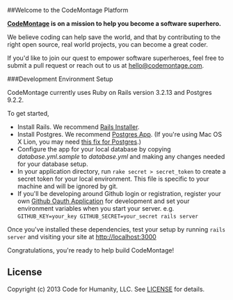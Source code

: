 ##Welcome to the CodeMontage Platform

**[CodeMontage](http://codemontage.com) is on a mission to help you become a software superhero.**

We believe coding can help save the world, and that by contributing to the right open source, real world projects, you can become a great coder.

If you'd like to join our quest to empower software superheroes, feel free to submit a pull request or reach out to us at hello@codemontage.com.



###Development Environment Setup

CodeMontage currently uses Ruby on Rails version 3.2.13 and Postgres 9.2.2.

To get started,
* Install Rails. We recommend [Rails Installer](http://railsinstaller.org).
* Install Postgres. We recommend [Postgres App](http://postgresapp.com). 
  (If you're using Mac OS X Lion, you may need [this fix for Postgres](http://stackoverflow.com/questions/9354122/how-to-install-postgresql-9-1-on-osx-lion).)
* Configure the app for your local database by copying *database.yml.sample* to *database.yml* and making any changes needed for your database setup.
* In your application directory, run `rake secret > secret_token` to create a secret token for your local environment. This file is specific to your machine and will be ignored by git.
* If you'll be developing around Github login or registration, register your own [Github Oauth Application](https://github.com/settings/applications/new) for development and set your environment variables when you start your server. e.g. `GITHUB_KEY=your_key GITHUB_SECRET=your_secret rails server`

Once you've installed these dependencies, test your setup by running `rails server` and visiting your site at [http://localhost:3000](http://localhost:3000)

Congratulations, you're ready to help build CodeMontage!

## License

Copyright (c) 2013 Code for Humanity, LLC. See [LICENSE](https://github.com/CodeMontageHQ/codemontage/tree/master/LICENSE) for details.
